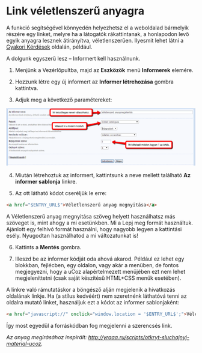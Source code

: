 # Link véletlenszerű anyagra

A funkció segítségével könnyedén helyezhetsz el a weboldalad bármelyik részére egy linket, melyre ha a látogatók rákattintanak, a honlapodon levő egyik anyagra lesznek átirányítva, véletlenszerűen. Ilyesmit lehet látni a [Gyakori Kérdések](https://www.gyakorikerdesek.hu/) oldalán, például.

A dolgunk egyszerű lesz – Informert kell használnunk.

1. Menjünk a Vezérlőpultba, majd az **Eszközök** menü **Informerek** elemére.

2. Hozzunk létre egy új informert az **Informer létrehozása** gombra kattintva.

3. Adjuk meg a következő paramétereket: 

![Link véletlenszerű anyagra](res/random-entry.png)

4. Miután létrehoztuk az informert, kattintsunk a neve mellett található **Az informer sablonja** linkre.

5. Az ott látható kódot cseréljük le erre:

```html
<a href="$ENTRY_URL$">Véletlenszerű anyag megnyitása</a>
```

A Véletlenszerű anyag megnyitása szöveg helyett használhatsz más szöveget is, mint ahogy a mi esetünkben. Mi a Lepj meg formát használtuk. Ajánlott egy felhívó formát használni, hogy nagyobb legyen a kattintási esély. Nyugodtan használhatod a mi változatunkat is!

6. Kattints a **Mentés** gombra.

7. Illeszd be az informer kódját oda ahová akarod. Például ez lehet egy blokkban, fejlécben, egy oldalon, vagy akár a menüben, de fontos megjegyezni, hogy a uCoz alapértelmezett menüjében ezt nem lehet megjeleníttetni (csak saját készítésű HTML+CSS menük esetében).

A linkre való rámutatáskor a böngésző alján megjelenik a hivatkozás oldalának linkje. Ha (a stílus kedvéért) nem szeretnénk láthatóvá tenni az oldalra mutató linket, használjuk ezt a kódot az informer sablonjaként:

```html
<a href="javascript://" onclick="window.location = '$ENTRY_URL$';">Véletlenszerű anyag megnyitása</a>
```

Így most egyedül a forráskódban fog megjelenni a szerencsés link. 

*Az anyag megírásához inspirált: http://yraaa.ru/scripts/otkryt-sluchajnyj-material-ucoz.*
